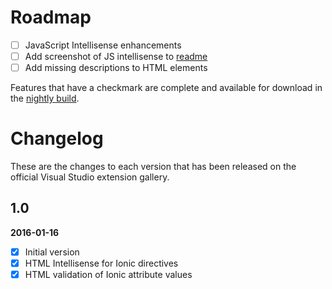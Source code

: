 # Roadmap

- [ ] JavaScript Intellisense enhancements
- [ ] Add screenshot of JS intellisense to [readme](README.md#javascript)
- [ ] Add missing descriptions to HTML elements

Features that have a checkmark are complete and available for
download in the
[nightly build](http://vsixgallery.com/extension/dcf84938-593b-49d8-9dff-d6014632e44e/).

# Changelog

These are the changes to each version that has been released
on the official Visual Studio extension gallery.

## 1.0

**2016-01-16**

- [x] Initial version
- [x] HTML Intellisense for Ionic directives
- [x] HTML validation of Ionic attribute values